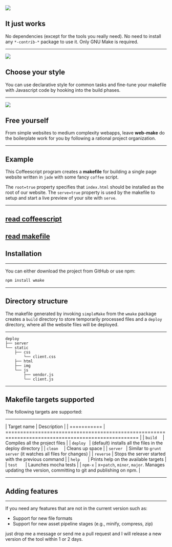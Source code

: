 
<img src="img/512Px-161.png" />

## It just works

No dependencies (except for the tools you really need).
No need to install any `*-contrib-*` package to use it. 
Only GNU Make is required.

---
<img src="img/512Px-204.png" />

## Choose your style

You can use declarative style for common tasks and fine-tune your makefile with Javascript code by hooking into the build phases. 

---

<img src="img/512Px-478.png" />

## Free yourself

From simple websites to medium complexity webapps, leave **web-make** do the boilerplate work for you by following a rational project organization. 

---

## Example

This Coffeescript program creates a **makefile** for building a single page website written in `jade` with some fancy `coffee` script.

The `root=true` property specifies that `index.html` should be installed as the root of our website. The `serve=true` property is used by the makefile to setup and start a live preview of your site with `serve`.




---
[read coffeescript](examples/simple/simple.cs)
---
[read makefile](examples/simple/makefile)
---

## Installation

---
You can either download the project from GitHub or use npm:

```bash
npm install wmake
```

---


## Directory structure 

The makefile generated by invoking `simpleMake` from the `wmake` package
creates a `build` directory to store temporarily processed files and a `deploy` directory, where all the website files will be deployed. 



---
    deploy
    ├── server
    └── static
        ├── css
            └── client.css         
        ├── html
        ├── img
        └── js
            ├── vendor.js
            └── client.js 

--- 


## Makefile targets supported

The following targets are supported:

---

| Target name | Description                                                                                         |
| =========== | =================================================================================================== |
| `build  `   | Compiles all the project files                                                                      |
| `deploy `   | (default) installs all the files in the deploy directory                                            |
| `clean  `   | Cleans up space                                                                                     |
| `server `   | Similar to `grunt server` (it watches all files for changes)                                        |
| `reverse`   | Stops the server started with the previous command                                                  |
| `help   `   | Prints help on the available targets                                                                |
| `test   `   | Launches mocha tests                                                                                |
| `npm-x`     | x=`patch`, `minor`, `major`. Manages updating the version, committing to git and publishing on npm. |

---

## Adding features

--- 
If you need any features that are not in the current version such as:

* Support for new file formats
* Support for new asset pipeline stages (e.g., minify, compress, zip)

just drop me a message or send me a pull request and I will release a new version of the tool within 1 or 2 days.



